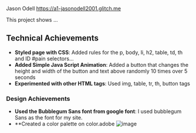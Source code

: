 

Jason Odell
https://a1-jasonodell2001.glitch.me

This project shows ...

## Technical Achievements
- **Styled page with CSS**: Added rules for the p, body, li, h2, table, td, th and ID #pain selectors...
- **Added Simple Java Script Animation**: Added a button that changes the height and width of the button and text above randomly 10 times over 5 seconds
- **Experimented with other HTML tags**: Used img, table, tr, th, button tags 

### Design Achievements
- **Used the Bubblegum Sans font from google font**: I used bubblegum Sans as the font for my site.
- **Created a color palette on color.adobe ![image](https://user-images.githubusercontent.com/73271208/131231630-9ef8df77-09c5-492a-a5e5-d563e57c1ebf.png)

